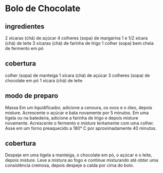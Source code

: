 # Bolo de Chocolate 

## ingredientes

2 xícaras (chá) de açúcar
4 colheres (sopa) de margarina
1 e 1/2 xícara (chá) de leite
3 xícaras (chá) de farinha de trigo
1 colher (sopa) bem cheia de fermento em pó

## cobertura

 colher (sopa) de manteiga
 1 xícara (chá) de açúcar
 3 colheres (sopa) de chocolate em pó
 1 xícara (chá) de leite

 ## modo de preparo

 Massa
Em um liquidificador, adicione a cenoura, os ovos e o óleo, depois misture.
Acrescente o açúcar e bata novamente por 5 minutos.
Em uma tigela ou na batedeira, adicione a farinha de trigo e depois misture novamente.
Acrescente o fermento e misture lentamente com uma colher.
Asse em um forno preaquecido a 180° C por aproximadamente 40 minutos.

## cobertura

Despeje em uma tigela a manteiga, o chocolate em pó, o açúcar e o leite, depois misture.
Leve a mistura ao fogo e continue misturando até obter uma consistência cremosa, depois despeje a calda por cima do bolo.